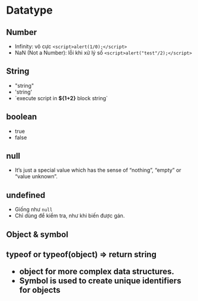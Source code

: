 # Datatype

## Number

 - Infinity: vô cực
 	`<script>alert(1/0);</script>`
 - NaN (Not a Number): lỗi khi xử lý số
 	`<script>alert("test"/2);</script>`

## String

 - "string"
 - 'string'
 - \`execute script in **${1+2}** block string\`

## boolean

  - true
  - false

## null
 
 - It’s just a special value which has the sense of “nothing”, “empty” or “value unknown”.

## undefined

 - Giống như `null`
 - Chỉ dùng để kiểm tra, như khi biến được gán.

## Object & symbol

## typeof <object> or typeof(object) => return string

 - object for more complex data structures.
 - Symbol is used to create unique identifiers for objects 
